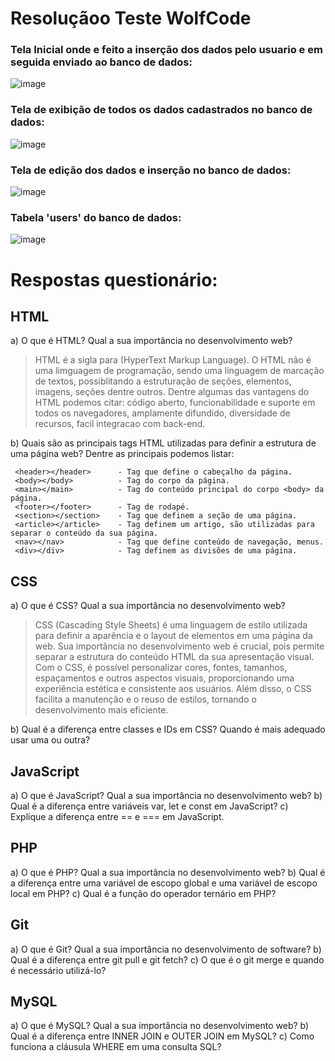 # Resoluçãoo Teste WolfCode


### Tela Inicial onde e feito a inserção dos dados pelo usuario e em seguida enviado ao banco de dados:
![image](https://github.com/ScarletBarbosa/TESTE-WOLFCODE-SCARLET/assets/55628779/f5b695b7-7106-40c1-8fa5-dae7f1cda342)

### Tela de exibição de todos os dados cadastrados no banco de dados:
![image](https://github.com/ScarletBarbosa/TESTE-WOLFCODE-SCARLET/assets/55628779/dcdbc0dd-73ac-4ce7-b33c-6f3800772ee3)

### Tela de edição dos dados e inserção no banco de dados:
![image](https://github.com/ScarletBarbosa/TESTE-WOLFCODE-SCARLET/assets/55628779/898d3af4-6d43-4baf-b18b-3948b80c50be)

### Tabela 'users' do banco de dados:
![image](https://github.com/ScarletBarbosa/TESTE-WOLFCODE-SCARLET/assets/55628779/3751dadc-ba07-4f81-b331-788795a1462f)

# Respostas questionário:

## HTML 

a) O que é HTML? Qual a sua importância no desenvolvimento web?
> HTML é a sigla para (HyperText Markup Language). O HTML não é uma limguagem de programação, sendo uma linguagem de marcação de textos, possiblitando a estruturação de seções, elementos, imagens, seções dentre outros.
Dentre algumas das vantagens do HTML podemos citar: código aberto, funcionabilidade e suporte em todos os navegadores, amplamente difundido, diversidade de recursos, facil integracao com back-end.
  
b) Quais são as principais tags HTML utilizadas para definir a estrutura de uma página web?
Dentre as principais podemos listar:

```
 <header></header>      - Tag que define o cabeçalho da página.
 <body></body>          - Tag do corpo da página.
 <main></main>          - Tag do conteúdo principal do corpo <body> da página.
 <footer></footer>      - Tag de rodapé.
 <section></section>    - Tag que definem a seção de uma página.
 <article></article>    - Tag definem um artigo, são utilizadas para separar o conteúdo da sua página.
 <nav></nav>            - Tag que define conteúdo de navegação, menus.
 <div></div>            - Tag definem as divisões de uma página.
```

## CSS 

a) O que é CSS? Qual a sua importância no desenvolvimento web?
> CSS (Cascading Style Sheets) é uma linguagem de estilo utilizada para definir a aparência e o layout de elementos em uma página da web. Sua importância no desenvolvimento web é crucial, pois permite separar a estrutura do conteúdo HTML da sua apresentação visual. Com o CSS, é possível personalizar cores, fontes, tamanhos, espaçamentos e outros aspectos visuais, proporcionando uma experiência estética e consistente aos usuários. Além disso, o CSS facilita a manutenção e o reuso de estilos, tornando o desenvolvimento mais eficiente.

b) Qual é a diferença entre classes e IDs em CSS? Quando é mais adequado usar uma ou outra?

## JavaScript 

a) O que é JavaScript? Qual a sua importância no desenvolvimento web? 
b) Qual é a diferença entre variáveis var, let e const em JavaScript? c) Explique a diferença entre == e === em JavaScript.

## PHP 

a) O que é PHP? Qual a sua importância no desenvolvimento web? 
b) Qual é a diferença entre uma variável de escopo global e uma variável de escopo local em PHP? c) Qual é a função do operador ternário em PHP?

## Git 

a) O que é Git? Qual a sua importância no desenvolvimento de software? 
b) Qual é a diferença entre git pull e git fetch? c) O que é o git merge e quando é necessário utilizá-lo?

## MySQL 

a) O que é MySQL? Qual a sua importância no desenvolvimento web? 
b) Qual é a diferença entre INNER JOIN e OUTER JOIN em MySQL?
c) Como funciona a cláusula WHERE em uma consulta SQL?
